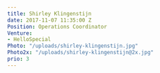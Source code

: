 ```yaml
---
title: Shirley Klingenstijn
date: 2017-11-07 11:35:00 Z
Position: Operations Coordinator
Venture:
- HelloSpecial
Photo: "/uploads/shirley-klingenstijn.jpg"
Photo2x: "/uploads/shirley-klingenstijn@2x.jpg"
prio: 3
---
```


